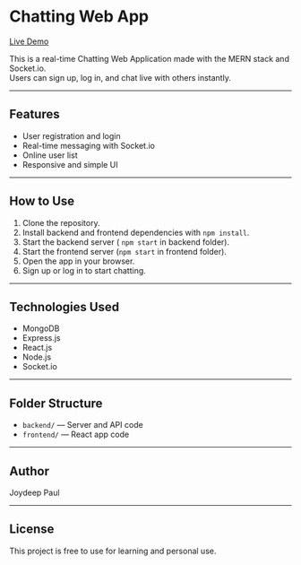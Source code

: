 # Chatting Web App
<a href="https://chatting-web-app-9eyz.vercel.app/" target="_blank"> Live Demo </a> 

This is a real-time Chatting Web Application made with the MERN stack and Socket.io.  
Users can sign up, log in, and chat live with others instantly.

---

## Features

- User registration and login  
- Real-time messaging with Socket.io  
- Online user list  
- Responsive and simple UI  

---

## How to Use

1. Clone the repository.  
2. Install backend and frontend dependencies with `npm install`.  
3. Start the backend server ( `npm start` in backend folder).  
4. Start the frontend server (`npm start` in frontend folder).  
5. Open the app in your browser.  
6. Sign up or log in to start chatting.

---

## Technologies Used

- MongoDB  
- Express.js  
- React.js  
- Node.js  
- Socket.io  

---

## Folder Structure

- `backend/` — Server and API code  
- `frontend/` — React app code  

---

## Author

Joydeep Paul

---

## License

This project is free to use for learning and personal use.
